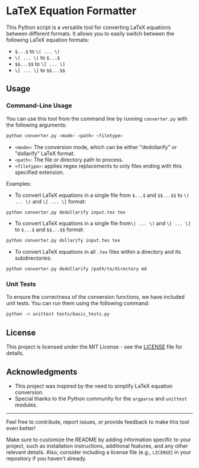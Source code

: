 # LaTeX Equation Formatter

This Python script is a versatile tool for converting LaTeX equations between different formats. It allows you to easily switch between the following LaTeX equation formats:

- `$...$` to `\( ... \)`
- `\( ... \)` to `$...$`
- `$$...$$` to `\[ ... \]`
- `\[ ... \]` to `$$...$$`

## Usage

### Command-Line Usage

You can use this tool from the command line by running `converter.py` with the following arguments:

```bash
python converter.py <mode> <path> <filetype>
```

- `<mode>`: The conversion mode, which can be either "dedollarify" or "dollarify" LaTeX format.
- `<path>`: The file or directory path to process.
- `<filetype>`: applies regex replacements to only files ending with this specified extension.  

Examples:

- To convert LaTeX equations in a single file from `$...$` and `$$...$$` to `\( ... \)` and `\[ ... \]` format:

```bash
python converter.py dedollarify input.tex tex
```

- To convert LaTeX equations in a single file from`\( ... \)` and `\[ ... \]` to `$...$` and `$$...$$` format:

```bash
python converter.py dollarify input.tex tex
```

- To convert LaTeX equations in all `.tex` files within a directory and its subdirectories:

```bash
python converter.py dedollarify /path/to/directory md
```

### Unit Tests

To ensure the correctness of the conversion functions, we have included unit tests. You can run them using the following command:

```bash
python -m unittest tests/basic_tests.py
```

## License

This project is licensed under the MIT License - see the [LICENSE](LICENSE) file for details.

## Acknowledgments

- This project was inspired by the need to simplify LaTeX equation conversion.
- Special thanks to the Python community for the `argparse` and `unittest` modules.

---

Feel free to contribute, report issues, or provide feedback to make this tool even better!


Make sure to customize the README by adding information specific to your project, such as installation instructions, additional features, and any other relevant details. Also, consider including a license file (e.g., `LICENSE`) in your repository if you haven't already.